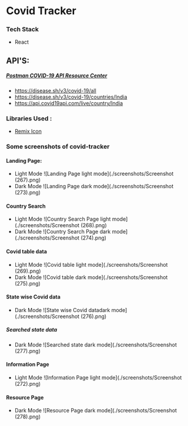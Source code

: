 # Covid Tracker

### Tech Stack
- React

## API'S:
##### [Postman COVID-19 API Resource Center](https://covid-19-apis.postman.com/)
- https://disease.sh/v3/covid-19/all
- https://disease.sh/v3/covid-19/countries/India
- https://api.covid19api.com/live/country/India


### Libraries Used :
- [Remix Icon](https://github.com/facebook/create-react-app)

### Some screenshots of covid-tracker

#### Landing Page:
- Light Mode
![Landing Page light mode](./screenshots/Screenshot (267).png)
- Dark Mode
![Landing Page dark mode](./screenshots/Screenshot (273).png)

#### Country Search
- Light Mode
![Country Search Page light mode](./screenshots/Screenshot (268).png)
- Dark Mode
![Country Search Page dark mode](./screenshots/Screenshot (274).png)

#### Covid table data
 - Light Mode
![Covid table light mode](./screenshots/Screenshot (269).png)
- Dark Mode
![Covid table dark mode](./screenshots/Screenshot (275).png)


#### State wise Covid data

- Dark Mode
![State wise Covid datadark mode](./screenshots/Screenshot (276).png)

##### Searched state data
- Dark Mode
![Searched state dark mode](./screenshots/Screenshot (277).png)

#### Information Page
 - Light Mode
![Information Page light mode](./screenshots/Screenshot (272).png)

#### Resource Page

- Dark Mode
![Resource Page dark mode](./screenshots/Screenshot (278).png)
